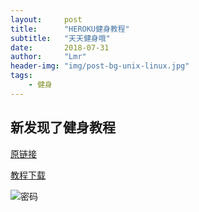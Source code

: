 ```yaml
---
layout:     post
title:      "HEROKU健身教程"
subtitle:   "天天健身哦"
date:       2018-07-31
author:     "Lmr"
header-img: "img/post-bg-unix-linux.jpg"
tags:
    - 健身
---
```



## 新发现了健身教程



[原链接](https://github.com/caofengzi/shadowsocks-heroku)


[教程下载](http://cdn.fayuu.win/天天健身.zip)

![密码](https://cdn.fayuu.win//hw-pw.png)


